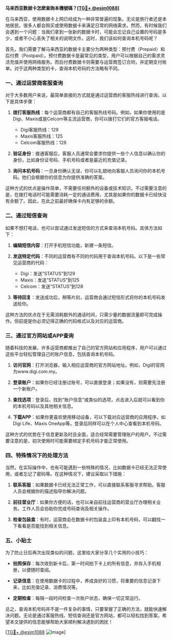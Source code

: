 **马来西亚数据卡怎麽查詢本機號碼？[[TG💪+ @esim1088](https://t.me/s/esim1088)]**

在马来西亚，使用数据卡上网已经成为一种非常普遍的现象。无论是旅行者还是本地居民，很多人都会购买或使用数据卡来满足日常的网络需求。然而，有时候我们会遇到一个问题：当我们拿到一张新的数据卡时，可能会忘记自己设置的号码是多少，或者不小心丢失了相关的说明文件。这时，我们该如何查询本机号码呢？

首先，我们需要了解马来西亚的数据卡主要分为两种类型：预付费（Prepaid）和后付费（Postpaid）。预付费数据卡是最常见的类型，用户可以根据自己的需求灵活充值并使用网络服务。而后付费数据卡则需要与运营商签订合同，并定期支付账单。对于这两种类型的卡，查询本机号码的方法略有不同。

### **一、通过运营商客服查询**

对于大多数用户来说，最简单直接的方式就是通过运营商的客服热线进行查询。以下是具体步骤：

1. **拨打客服热线**：每个运营商都有自己的客服热线号码。例如，如果你使用的是Digi、Maxis或是Celcom等主流运营商，你可以拨打它们的官方客服电话。
   
   - Digi客服热线：129
   - Maxis客服热线：125
   - Celcom客服热线：128

2. **验证身份**：接通客服后，客服人员通常会要求你提供一些个人信息以确认你的身份，比如身份证号码、手机号码或者是最近的充值记录。

3. **询问本机号码**：一旦身份确认无误，你可以礼貌地向客服人员询问你的本机号码。他们会根据你的信息为你提供准确的答案。

这种方式的优点是操作简单，不需要任何额外的设备或技术知识。不过需要注意的是，在拨打电话时可能需要消耗一定的通话费用，尤其是如果你的数据卡已经快没有余额了。因此，在此之前最好确保卡内有足够的余额。

### **二、通过短信查询**

如果不想打电话，也可以尝试通过发送短信的方式来查询本机号码。具体方法如下：

1. **编辑短信内容**：打开手机短信功能，新建一条短信。

2. **发送特定代码**：不同的运营商有不同的代码用于查询本机号码。以下是一些常见运营商的代码：
   
   - Digi：发送“STATUS”到129
   - Maxis：发送“STATUS”到125
   - Celcom：发送“STATUS”到128

3. **等待回复**：发送成功后，稍等片刻，运营商会通过短信形式将你的本机号码发送给你。

这种方法的优点在于无需消耗额外的通话时间，只需少量的数据流量即可完成操作。但前提是你必须记得正确的代码格式以及对应的运营商。

### **三、通过官方网站或APP查询**

随着科技的发展，许多运营商都推出了自己的官方网站和应用程序，用户可以通过这些平台轻松管理自己的账户信息，包括查询本机号码。

1. **访问官网**：打开浏览器，输入相应运营商的官方网站地址。例如，Digi的官网为www.digi.com.my。

2. **登录账户**：如果你已经注册过账号，可以直接登录；如果没有，则需要先注册一个新账户。

3. **查找选项**：登录后，找到“账户信息”或类似的选项，点击进入后就可以看到你的本机号码以及其他相关信息。

4. **下载APP**：如果你更喜欢使用移动设备，可以下载对应运营商的应用程序，如Digi Life、Maxis OneApp等。登录后同样可以在个人中心查看到本机号码。

这种方式的优势在于信息更新及时且全面，适合经常需要管理账户的用户。不过需要注意的是，初次使用时可能需要绑定手机号码才能正常使用。

### **四、特殊情况下的处理方法**

当然，在实际操作中，也有可能遇到一些特殊的情况，比如数据卡已经无法正常使用，或者忘记了密码等。在这种情况下，建议采取以下措施：

1. **联系客服**：如果数据卡已经无法正常工作，可以直接联系客服寻求帮助。客服人员会根据你的描述指导你解决问题。

2. **前往营业厅**：如果你方便的话，也可以亲自前往运营商的营业厅办理相关业务。工作人员会协助你完成号码查询及相关操作。

3. **检查包装盒**：有时，运营商会在数据卡的包装盒上印有本机号码，可以翻找一下看看是否能找到相关信息。

### **五、小贴士**

为了防止日后再次出现类似的问题，这里给大家分享几个实用的小技巧：

- **拍照保存**：每次收到新卡后，第一时间拍下卡上的所有信息，并存入手机相册，以便随时查阅。
  
- **记录信息**：在使用数据卡的过程中，养成良好的习惯，将重要的信息记录下来，比如充值记录、消费情况等。

- **定期检查**：每隔一段时间检查一次账户状态，确保一切正常运行。

总之，查询本机号码并不是一件复杂的事情，只要掌握了正确的方法，就能快速解决问题。无论是通过客服热线、短信查询还是官方网站，都可以轻松找到答案。希望本文提供的信息能够帮助大家顺利解决遇到的困扰！

[[TG💪+ @esim1088](https://t.me/s/esim1088) ![Image](https://i.postimg.cc/4NQfJmqS/Snipaste-2025-05-13-00-14-12.png)]